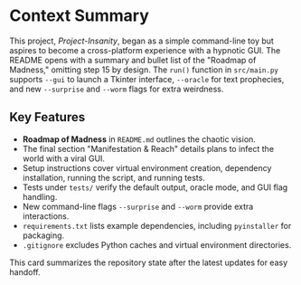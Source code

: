 # Context Summary

This project, *Project-Insanity*, began as a simple command-line toy but aspires to become a cross-platform experience with a hypnotic GUI. The README opens with a summary and bullet list of the "Roadmap of Madness," omitting step 15 by design. The `run()` function in `src/main.py` supports `--gui` to launch a Tkinter interface, `--oracle` for text prophecies, and new `--surprise` and `--worm` flags for extra weirdness.

## Key Features
- **Roadmap of Madness** in `README.md` outlines the chaotic vision.
- The final section "Manifestation & Reach" details plans to infect the world with a viral GUI.
- Setup instructions cover virtual environment creation, dependency installation, running the script, and running tests.
- Tests under `tests/` verify the default output, oracle mode, and GUI flag handling.
- New command-line flags `--surprise` and `--worm` provide extra interactions.
- `requirements.txt` lists example dependencies, including `pyinstaller` for packaging.
- `.gitignore` excludes Python caches and virtual environment directories.

This card summarizes the repository state after the latest updates for easy handoff.
